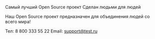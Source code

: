  Самый лучший Open Source проект
 Сделан людьми для людей

 Наш Open Source проект предназначен для объединения людей со всего мира!


Тел: 8 800 333 55 22
Email: support@test.ru
